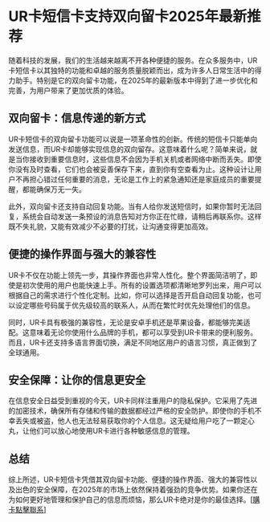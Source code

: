 # UR卡短信卡支持双向留卡2025年最新推荐

随着科技的发展，我们的生活越来越离不开各种便捷的服务。在众多服务中，UR卡短信卡以其独特的功能和卓越的服务质量脱颖而出，成为许多人日常生活中的得力助手。特别是它的双向留卡功能，在2025年的最新版本中得到了进一步优化和完善，为用户带来了更加优质的体验。

## 双向留卡：信息传递的新方式

UR卡短信卡的双向留卡功能可以说是一项革命性的创新。传统的短信卡只能单向发送信息，而UR卡却能够实现信息的双向留存。这意味着什么呢？简单来说，就是当你接收到重要信息时，这些信息不会因为手机关机或者网络中断而丢失。即使你没有及时查看，它们也会被妥善保存下来，直到你有空查看为止。这种设计让用户不再担心错过任何重要的消息，无论是工作上的紧急通知还是家庭成员的重要提醒，都能确保万无一失。

此外，双向留卡还支持自动回复功能。当有人给你发送短信时，如果你暂时无法回复，系统会自动发送一条预设的消息告知对方你正在忙碌，请稍后再联系你。这样既不失礼貌，又能有效减少不必要的打扰，让沟通变得更加高效。

## 便捷的操作界面与强大的兼容性

UR卡不仅在功能上领先一步，其操作界面也非常人性化。整个界面简洁明了，即使是初次使用的用户也能快速上手。所有的设置选项都清晰地罗列出来，用户可以根据自己的需求进行个性化定制。比如，你可以选择是否开启自动回复功能，也可以设定哪些号码属于优先级较高的联系人，从而在繁忙时优先处理他们的信息。

同时，UR卡具有极强的兼容性，无论是安卓手机还是苹果设备，都能够完美适配。这意味着无论你使用什么品牌的手机，都可以享受到UR卡带来的便利服务。而且，UR卡还支持多语言界面切换，满足不同地区用户的语言习惯，真正做到了全球通用。

## 安全保障：让你的信息更安全

在信息安全日益受到重视的今天，UR卡同样注重用户的隐私保护。它采用了先进的加密技术，确保所有存储和传输的数据都经过严格的安全防护。即使你的手机不幸丢失或被盗，他人也无法轻易获取你的个人信息。这无疑给用户吃了一颗定心丸，让他们可以放心地使用UR卡进行各种敏感信息的管理。

## 总结

综上所述，UR卡短信卡凭借其双向留卡功能、便捷的操作界面、强大的兼容性以及出色的安全保障，在2025年的市场上依然保持着强劲的竞争优势。如果你还在为如何更好地管理和保护自己的信息而烦恼，那么UR卡绝对是你的最佳选择。[[購卡點擊聯系](https://t.me/s/SXDXQF)]